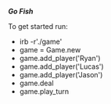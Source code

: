 ***Go Fish***

To get started run:

- irb -r'./game'
- game = Game.new
- game.add_player('Ryan')
- game.add_player('Lucas')
- game.add_player('Jason')
- game.deal
- game.play_turn
